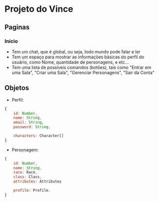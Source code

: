 # Projeto do Vince

## Paginas

### Inicio

- Tem um chat, que é global, ou seja, todo mundo pode falar e ler
- Tem um espaço para mostrar as informações básicas do perfil do usuário, como Nome, quantidade de personagens, e etc...
- Tem uma lista de possíveis comandos (botões), tais como "Entrar em uma Sala", "Criar uma Sala", "Gerenciar Personagens", "Sair da Conta"

## Objetos

- Perfil:

```javascript
{
    id: Number,
    name: String,
    email: String,
    password: String,

    characters: Character[]
}
```

- Personagem:

```javascript
{
    id: Number,
    name: String,
    race: Race,
    class: Class,
    attributes: Attributes

    profile: Profile,
}
```

